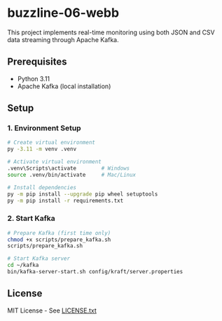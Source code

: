 # buzzline-06-webb

This project implements real-time monitoring using both JSON and CSV data streaming through Apache Kafka.


## Prerequisites

- Python 3.11
- Apache Kafka (local installation)

## Setup

### 1. Environment Setup

```bash
# Create virtual environment
py -3.11 -m venv .venv

# Activate virtual environment
.venv\Scripts\activate        # Windows
source .venv/bin/activate     # Mac/Linux

# Install dependencies
py -m pip install --upgrade pip wheel setuptools
py -m pip install -r requirements.txt
```

### 2. Start Kafka

```bash
# Prepare Kafka (first time only)
chmod +x scripts/prepare_kafka.sh
scripts/prepare_kafka.sh

# Start Kafka server
cd ~/kafka
bin/kafka-server-start.sh config/kraft/server.properties
```


## License

MIT License - See [LICENSE.txt](LICENSE.txt)